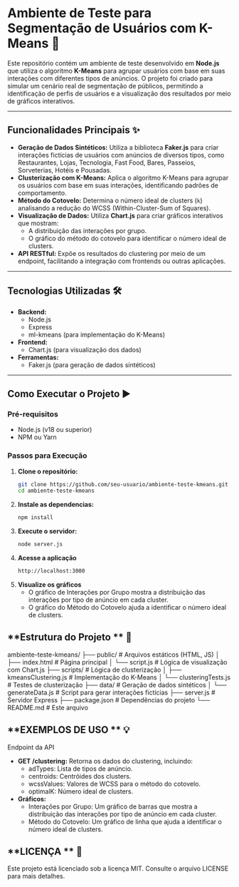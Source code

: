 # **Ambiente de Teste para Segmentação de Usuários com K-Means** 🚀

Este repositório contém um ambiente de teste desenvolvido em **Node.js** que utiliza o algoritmo **K-Means** para agrupar usuários com base em suas interações com diferentes tipos de anúncios. O projeto foi criado para simular um cenário real de segmentação de públicos, permitindo a identificação de perfis de usuários e a visualização dos resultados por meio de gráficos interativos.

---

## **Funcionalidades Principais** ✨

- **Geração de Dados Sintéticos:** Utiliza a biblioteca **Faker.js** para criar interações fictícias de usuários com anúncios de diversos tipos, como Restaurantes, Lojas, Tecnologia, Fast Food, Bares, Passeios, Sorveterias, Hotéis e Pousadas.
- **Clusterização com K-Means:** Aplica o algoritmo K-Means para agrupar os usuários com base em suas interações, identificando padrões de comportamento.
- **Método do Cotovelo:** Determina o número ideal de clusters (`k`) analisando a redução do WCSS (Within-Cluster-Sum of Squares).
- **Visualização de Dados:** Utiliza **Chart.js** para criar gráficos interativos que mostram:
  - A distribuição das interações por grupo.
  - O gráfico do método do cotovelo para identificar o número ideal de clusters.
- **API RESTful:** Expõe os resultados do clustering por meio de um endpoint, facilitando a integração com frontends ou outras aplicações.

---

## **Tecnologias Utilizadas** 🛠️

- **Backend:**
  - Node.js
  - Express
  - ml-kmeans (para implementação do K-Means)
- **Frontend:**
  - Chart.js (para visualização dos dados)
- **Ferramentas:**
  - Faker.js (para geração de dados sintéticos)

---

## **Como Executar o Projeto** ▶️

### **Pré-requisitos**
- Node.js (v18 ou superior)
- NPM ou Yarn

### **Passos para Execução**

1. **Clone o repositório:**
   ```bash
   git clone https://github.com/seu-usuario/ambiente-teste-kmeans.git
   cd ambiente-teste-kmeans
2. **Instale as dependencias:**
   ```bash
   npm install
3. **Execute o servidor:**
   ```bash
   node server.js
4. **Acesse a aplicação**
   ```bash
   http://localhost:3000
5. **Visualize os gráficos**
   - O gráfico de Interações por Grupo mostra a distribuição das interações por tipo de anúncio em cada cluster.
   - O gráfico do Método do Cotovelo ajuda a identificar o número ideal de clusters.
  
## **Estrutura do Projeto ** 📂

ambiente-teste-kmeans/
├── public/              # Arquivos estáticos (HTML, JS)
│   ├── index.html       # Página principal
│   └── script.js        # Lógica de visualização com Chart.js
├── scripts/             # Lógica de clusterização
│   ├── kmeansClustering.js  # Implementação do K-Means
│   └── clusteringTests.js   # Testes de clusterização
├── data/                # Geração de dados sintéticos
│   └── generateData.js  # Script para gerar interações fictícias
├── server.js            # Servidor Express
├── package.json         # Dependências do projeto
└── README.md            # Este arquivo


## **EXEMPLOS DE USO ** 💡
Endpoint da API
- **GET /clustering:**
  Retorna os dados do clustering, incluindo:
  - adTypes: Lista de tipos de anúncio.
  - centroids: Centróides dos clusters.
  - wcssValues: Valores de WCSS para o método do cotovelo.
  - optimalK: Número ideal de clusters.
- **Gráficos:**
  - Interações por Grupo:
    Um gráfico de barras que mostra a distribuição das interações por tipo de anúncio em cada cluster.
  - Método do Cotovelo:
    Um gráfico de linha que ajuda a identificar o número ideal de clusters.
    
## **LICENÇA ** 📜
Este projeto está licenciado sob a licença MIT. Consulte o arquivo LICENSE para mais detalhes.
